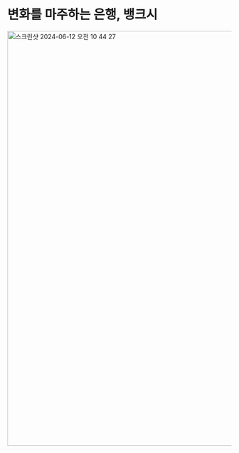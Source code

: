 # 변화를 마주하는 은행, 뱅크시

<img width="932" alt="스크린샷 2024-06-12 오전 10 44 27" src="https://github.com/BangCrush/.github/assets/69382168/a940bf5f-47a8-4a3d-a135-acd8d90e211b">
